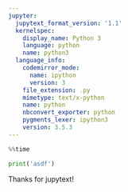 ```yaml
---
jupyter:
  jupytext_format_version: '1.1'
  kernelspec:
    display_name: Python 3
    language: python
    name: python3
  language_info:
    codemirror_mode:
      name: ipython
      version: 3
    file_extension: .py
    mimetype: text/x-python
    name: python
    nbconvert_exporter: python
    pygments_lexer: ipython3
    version: 3.5.3
---
```


```python
%%time

print('asdf')
```

Thanks for jupytext!

```python

```
